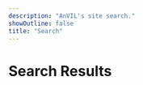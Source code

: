 ```yaml
---
description: "AnVIL's site search."
showOutline: false
title: "Search"
---
```


# Search Results

<site-search></site-search>
